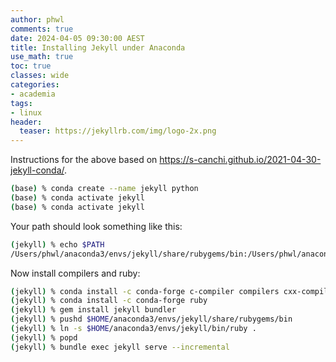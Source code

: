 ```yaml
---
author: phwl
comments: true
date: 2024-04-05 09:30:00 AEST
title: Installing Jekyll under Anaconda
use_math: true
toc: true
classes: wide
categories:
- academia
tags:
- linux
header:
  teaser: https://jekyllrb.com/img/logo-2x.png
---
```


Instructions for the above based on <https://s-canchi.github.io/2021-04-30-jekyll-conda/>.

```bash
(base) % conda create --name jekyll python
(base) % conda activate jekyll
(base) % conda activate jekyll
```
Your path should look something like this:
```bash
(jekyll) % echo $PATH
/Users/phwl/anaconda3/envs/jekyll/share/rubygems/bin:/Users/phwl/anaconda3/envs/jekyll/bin:/Users/phwl/anaconda3/condabin:/opt/homebrew/bin:/opt/homebrew/sbin:/usr/local/bin:/System/Cryptexes/App/usr/bin:/usr/bin:/bin:/usr/sbin:/sbin:/var/run/com.apple.security.cryptexd/codex.system/bootstrap/usr/local/bin:/var/run/com.apple.security.cryptexd/codex.system/bootstrap/usr/bin:/var/run/com.apple.security.cryptexd/codex.system/bootstrap/usr/appleinternal/bin:/opt/X11/bin:/Library/Apple/usr/bin:/Library/TeX/texbin
```

Now install compilers and ruby:
```bash
(jekyll) % conda install -c conda-forge c-compiler compilers cxx-compiler
(jekyll) % conda install -c conda-forge ruby
(jekyll) % gem install jekyll bundler
(jekyll) % pushd $HOME/anaconda3/envs/jekyll/share/rubygems/bin
(jekyll) % ln -s $HOME/anaconda3/envs/jekyll/bin/ruby .
(jekyll) % popd
(jekyll) % bundle exec jekyll serve --incremental
```

